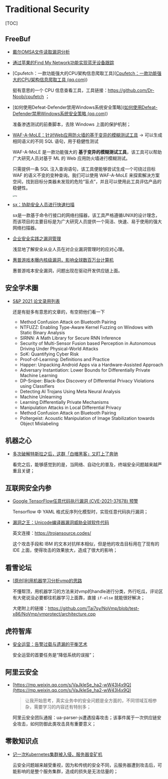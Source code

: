 # Traditional Security

[TOC]



## FreeBuf

- [戴尔OMSA文件读取漏洞分析](https://mp.weixin.qq.com/s/MGefIEp69VxMZ2at8UICJA)

- [通过苹果的Find My Network功能实现蓝牙设备跟踪](https://mp.weixin.qq.com/s/EBPV11X9hM1G3WGtngXKww)

- [Cpufetch：一款功能强大的CPU架构信息爬取工具]([Cpufetch：一款功能强大的CPU架构信息爬取工具 (qq.com)](https://mp.weixin.qq.com/s/8KQcPl6XrBhEqK8UacO0Kw))

  挺有意思的一个 CPU 信息查看工具，工具链接：https://github.com/Dr-Noob/cpufetch ；

- [如何使用Defeat-Defender禁用Windows系统安全策略]([如何使用Defeat-Defender禁用Windows系统安全策略 (qq.com)](https://mp.weixin.qq.com/s/eafVc-ZcISCWTmzhS2VUzQ))

  准备渗透测试的前奏脚本，去除 Windows 上面的保护机制；
  
- [WAF-A-MoLE：针对Web应用防火墙的基于变异的模糊测试工具](https://www.freebuf.com/articles/web/285672.html) -> 可以生成相同语义的不同 SQL 语句，用于稳健性测试

  WAF-A-MoLE 是一款功能强大的 **基于变异的模糊测试工具**，该工具可以帮助广大研究人员对基于 ML 的 Web 应用防火墙进行模糊测试。

  只需提供一条 SQL 注入查询语句，该工具便能够尝试生成一个可绕过目标 WAF 的语义不变的变种查询。我们可以使用 WAF-A-MoLE 来探索解决方案空间，找到目标分类器未发现的危险“盲点”，并且可以使用此工具评估产品的稳健性。

  <img src="https://image.3001.net/images/20210821/1629524541_6120923d1d4ab7b56a101.png" alt="img" style="zoom: 33%;" />
  
- [sx：协助安全人员进行快速扫描](https://mp.weixin.qq.com/s/zTdOtrxhHjopg0WW-NSkLA)

  sx是一款基于命令行接口的网络扫描器，该工具严格遵循UNIX的设计理念，而该项目的主要目标是为广大研究人员提供一个简洁、快速、易于使用的强大网络扫描器。

- [企业安全实践之漏洞管理](https://mp.weixin.qq.com/s/EvT3WLlXvxXAIqHMQRX9jg)

  浅显地了解安全从业人员在对企业漏洞管理时的应对心理。
  
- [惠普游戏本曝内核级漏洞，影响全球数百万台计算机](https://mp.weixin.qq.com/s/Uyw16B0yTPs3M4yjUldLFw)

  惠普游戏本安全漏洞，问题出现在驱动开发供应链上面。





## 安全学术圈

- [S&P 2021 论文录用列表](https://mp.weixin.qq.com/s/8GUnjS_T1H7gqSVPInFObg)

  还是有挺多有意思的文章的，有空把他们看一下

  - Method Confusion Attack on Bluetooth Pairing
  - NTFUZZ: Enabling Type-Aware Kernel Fuzzing on Windows with Static Binary Analysis
  - SIRNN: A Math Library for Secure RNN Inference
  - Security of Multi-Sensor Fusion based Perception in Autonomous Driving Under Physical-World Attacks
  - SoK: Quantifying Cyber Risk
  - Proof-of-Learning: Definitions and Practice
  - Happer: Unpacking Android Apps via a Hardware-Assisted Approach
  - Adversary Instantiation: Lower Bounds for Differentially Private Machine Learning
  - DP-Sniper: Black-Box Discovery of Differential Privacy Violations using Classifiers
  - Detecting AI Trojans Using Meta Neural Analysis
  - Machine Unlearning
  - Learning Differentially Private Mechanisms
  - Manipulation Attacks in Local Differential Privacy
  - Method Confusion Attack on Bluetooth Pairing
  - Poltergeist: Acoustic Manipulation of Image Stabilization towards Object Mislabeling



## 机器之心

- [多次破解特斯拉之后，这群「白帽黑客」又盯上了奔驰](https://mp.weixin.qq.com/s/60Atd-JhZc0hi6r3P0JCVg)

  看完之后，能够感觉到的是，当网络、自动化的普及，终端安全问题越来越严重且关键；



## 互联网安全内参

- [Google TensorFlow任意代码执行漏洞 (CVE-2021-37678) 预警](https://mp.weixin.qq.com/s/Xd_z69nJTvhJGA8h2MIv2g)

  Tensorflow 中 YAML 格式反序列化模型时，实现任意代码执行漏洞；

- [漏洞之王：Unicode编译器漏洞威胁全球软件代码](https://mp.weixin.qq.com/s/9kspzTAlz66v25Px_23Alw)

  英文连接：https://trojansource.codes/

  这个攻击手段和 IBM 的文本对抗样本相似，但是他的攻击目标用在了现有的 IDE 上面，使得攻击的效果放大，造成了很大的影响；

  

## 看雪论坛

- [[原创]利用机器学习分析vmp的思路](https://bbs.pediy.com/thread-268964.htm)

  不懂帮顶，用机器学习的方法来对vmp的handle进行分类，外行吃瓜，评论区有大佬说没必要都往机器学习上面靠，直接 `if-else` 就能很好解决；

  大佬附上的链接：https://github.com/Tai7sy/NoVmp/blob/test-x86/NoVmp/vmprotect/architecture.cpp



## 虎符智库

- [安全运营：告警过载与遗漏的平衡艺术](https://mp.weixin.qq.com/s/6tqn88WMDVgLRIR3xRfHUw)

  安全运营的首要任务是“降低系统的误报”；



## 阿里云安全

- [https://mp.weixin.qq.com/s/VaJkleSe_ha2-wW43I4x9Q](https://mp.weixin.qq.com/s/VaJkleSe_ha2-wW43I4x9Q)

  > 让我开始思考，真实业务中的安全问题是全方面的，不同领域互相参杂，需要学习的内容还有特别多；

  阿里云安全团队通报：ua-parser-js遭遇投毒攻击；该事件属于一次供应链安全攻击，如何防御此类攻击具有重要意义；



## 零散知识点

- [记一次Kubernetes集群被入侵，服务器变矿机](https://mp.weixin.qq.com/s/--34IVGpMZCiJ-iLJr9Oww)

  云安全问题越来越受重视，因为和传统的安全不同，云服务器遭到攻击后，可能影响的是整个服务集群，造成的损失是无法估量的；
